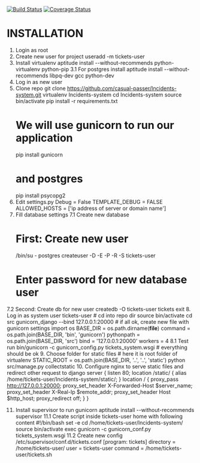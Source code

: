 [![Build Status](https://travis-ci.org/casual-passer/Incidents-system.png?branch=master)](https://travis-ci.org/casual-passer/Incidents-system)
[![Coverage Status](https://coveralls.io/repos/casual-passer/Incidents-system/badge.png?branch=master)](https://coveralls.io/r/casual-passer/Incidents-system?branch=master)

# INSTALLATION

1. Login as root
2. Create new user for project
    useradd -m tickets-user
3. Install virtualenv
    aptitude install --without-recommends python-virtualenv python-pip
3.1 For postgres install
    aptitude install --without-recommends libpq-dev gcc python-dev
4. Log in as new user
5. Clone repo
    git clone https://github.com/casual-passer/Incidents-system.git
    virtualenv Incidents-system
    cd Incidents-system
    source bin/activate
    pip install -r requirements.txt
    # We will use gunicorn to run our application
    pip install gunicorn
    # and postgres
    pip install psycopg2
6. Edit settings.py
    Debug = False
    TEMPLATE_DEBUG = FALSE
    ALLOWED_HOSTS = ['ip address of server or domain name']
7. Fill database settings
7.1 Create new database
    # First:  Create new user
    /bin/su - postgres
    createuser -D -E -P -R -S tickets-user
    # Enter password for new database user
7.2 Second: Create db for new user
    createdb -O tickets-user tickets
    exit
8. Log in as system user tickets-user
    # cd into repo dir
    source bin/activate
    cd src
    gunicorn_django --bind 127.0.0.1:20000
    # if all ok, create new file with gunicorn settings
    import os
    BASE_DIR = os.path.dirname(__file__)
    command = os.path.join(BASE_DIR, 'bin', 'gunicorn')
    pythonpath = os.path.join(BASE_DIR, 'src')
    bind = '127.0.0.1:20000'
    workers = 4
8.1 Test run
    bin/gunicorn -c gunicorn_config.py tickets_system.wsgi # everything should be ok
9. Choose folder for static files
    # here it is root folder of virtualenv
    STATIC_ROOT = os.path.join(BASE_DIR, '..', '..', 'static')
    python src/manage.py collectstatic
10. Configure nginx to serve static files and redirect other request to django
    server {
        listen 80;
        location /static/ {
            alias /home/tickets-user/Incidents-system/static/;
        }
        location / {
            proxy_pass http://127.0.0.1:20000;
            proxy_set_header X-Forwarded-Host $server_name;
            proxy_set_header X-Real-Ip $remote_addr;
            proxy_set_header Host $http_host;
            proxy_redirect off;
        }
    }

11. Install supervisor to run gunicorn
    aptitude install --without-recommends supervisor
11.1 Create script inside tickets-user home with following content
    #!/bin/bash
    set -e
    cd /home/tickets-user/Incidents-system/
    source bin/activate
    exec gunicorn -c gunicorn_conf.py tickets_system.wsgi
11.2 Create new config /etc/supervisor/conf.d/tickets.conf
    [program: tickets]
    directory = /home/tickets-user/
    user = tickets-user
    command = /home/tickets-user/tickets.sh
